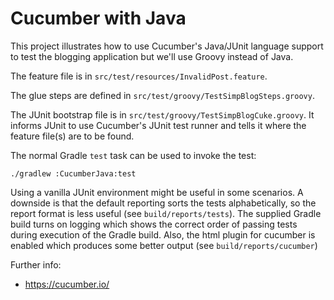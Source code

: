 Cucumber with Java
==================

This project illustrates how to use Cucumber's Java/JUnit
language support to test the blogging application but
we'll use Groovy instead of Java.

The feature file is in `src/test/resources/InvalidPost.feature`.

The glue steps are defined in `src/test/groovy/TestSimpBlogSteps.groovy`.

The JUnit bootstrap file is in `src/test/groovy/TestSimpBlogCuke.groovy`.
It informs JUnit to use Cucumber's JUnit test runner and tells it where
the feature file(s) are to be found.

The normal Gradle `test` task can be used to invoke the test:

```
./gradlew :CucumberJava:test
```

Using a vanilla JUnit environment might be useful in some scenarios.
A downside is that the default reporting sorts the tests alphabetically,
so the report format is less useful (see `build/reports/tests`).
The supplied Gradle build turns on logging which shows the correct order
of passing tests during execution of the Gradle build.
Also, the html plugin for cucumber is enabled which produces some
better output (see `build/reports/cucumber`)

Further info:
* https://cucumber.io/
